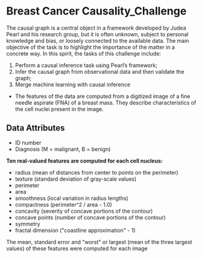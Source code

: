 # Breast Cancer Causality_Challenge

The causal graph is a central object in a framework developed by Judea Pearl and his research group, but it is often unknown, subject to personal knowledge and bias, or loosely connected to the available data. The main objective of the task is to highlight the importance of the matter in a concrete way. In this spirit, the tasks of this challenge include:

1.	Perform a causal inference task using Pearl’s framework;
2.	Infer the causal graph from observational data and then validate the graph;
3.	Merge machine learning with causal inference

* The features of the data are computed from a digitized image of a fine needle aspirate (FNA) of a breast mass. They describe characteristics of the cell nuclei present in the image.

<h2>Data Attributes</h2>

* ID number
* Diagnosis (M = malignant, B = benign)

**Ten real-valued features are computed for each cell nucleus:**

* radius (mean of distances from center to points on the perimeter)
* texture (standard deviation of gray-scale values)
* perimeter
* area
* smoothness (local variation in radius lengths)
* compactness (perimeter^2 / area - 1.0)
* concavity (severity of concave portions of the contour)
* concave points (number of concave portions of the contour)
* symmetry
* fractal dimension ("coastline approximation" - 1)

The mean, standard error and "worst" or largest (mean of the three largest values) of these features were computed for each image
